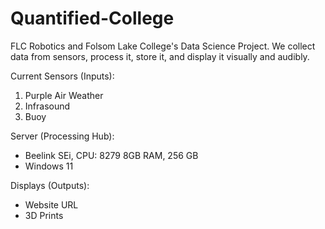 # Quantified-College
FLC Robotics and Folsom Lake College's Data Science Project. We collect data from sensors, process it, store it, and display it visually and audibly. 

Current Sensors (Inputs): 
1. Purple Air Weather 
2. Infrasound 
3. Buoy 

Server (Processing Hub): 
- Beelink SEi, CPU: 8279 8GB RAM, 256 GB 
- Windows 11

Displays (Outputs):
- Website URL
- 3D Prints
